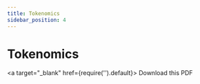 ```yaml
---
title: Tokenomics
sidebar_position: 4
---
```


# Tokenomics

<a target="\_blank" href={require('').default}> Download this PDF </a>